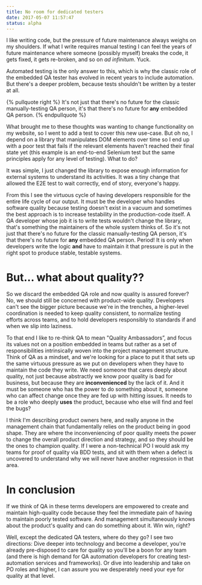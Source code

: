```yaml
---
title: No room for dedicated testers
date: 2017-05-07 11:57:47
status: alpha
---
```

I like writing code, 
but the pressure of future maintenance always weighs on my shoulders. 
If what I write requires manual testing 
I can feel the years of future maintenance 
where someone (possibly myself) breaks the code, 
it gets fixed, 
it gets re-broken, 
and so on *ad infinitum*. 
Yuck.

Automated testing is the only answer to this, 
which is why the classic role of the embedded QA tester 
has evolved in recent years to include automation. 
But there's a deeper problem, 
because tests shouldn't be written by a tester at all.

<!-- more -->

{% pullquote right %}
It's not just that there's no future for the classic manually-testing QA person, 
it's that there's no future for **any** embedded QA person.
{% endpullquote %}

What brought me to these thoughts 
was wanting to change functionality on my website, 
so I went to add a test to cover this new use-case. 
But oh no, 
I depend on a library that manipulates DOM elements over time 
so I end up with a poor test 
that fails if the relevant elements haven't reached their final state yet 
(this example is an end-to-end Selenium test 
but the same principles apply for any level of testing). 
What to do?

It was simple, 
I just changed the library to expose enough information 
for external systems to understand its activities. 
It was a tiny change that allowed the E2E test to wait correctly, 
end of story, everyone's happy.

From this I see the virtuous cycle 
of having developers responsible for the entire life cycle of our output. 
It must be the developer who handles software quality 
because testing doesn't exist in a vacuum 
and sometimes the best approach 
is to increase testability in the production-code itself. 
A QA developer whose job it is to write tests wouldn't change the library, 
that's something the maintainers of the whole system thinks of. 
So it's not just that there's no future for the classic manually-testing QA person, 
it's that there's no future for **any** embedded QA person. 
Period! 
It is only when developers write the logic 
**and** have to maintain it 
that pressure is put in the right spot to produce stable, testable systems.

# But... what about quality??
So we discard the embedded QA role and now quality is assured forever? 
No, we should still be concerned with product-wide quality. 
Developers can't see the bigger picture because we're in the trenches, 
a higher-level coordination is needed to keep quality consistent, 
to normalize testing efforts across teams, 
and to hold developers responsibly to standards if and when we slip into laziness.

To that end I like to re-think QA to mean "Quality Ambassadors”, 
and focus its values not on a position embedded in teams 
but rather as a set of responsibilities 
intrinsically woven into the project management structure. 
Think of QA as a mindset, 
and we're looking for a place to put it 
that sets up the same virtuous pressure as we put on developers 
when they have to maintain the code they write. 
We need someone that cares deeply about quality, 
not just because abstractly we know poor quality is bad for business, 
but because they are **inconvenienced** by the lack of it. 
And it must be someone who has the power to do something about it, 
someone who can affect change once they are fed up with hitting issues. 
It needs to be a role who deeply **uses** the product, 
because who else will find and feel the bugs?

I think I'm describing product owners here, 
and really anyone in the management chain 
that fundamentally relies on the product being in good shape. 
They are where the inconveniencing of poor quality 
meets the power to change the overall product direction and strategy, 
and so they should be the ones to champion quality. 
If I were a non-technical PO I would ask my teams for proof of quality via BDD tests, 
and sit with them when a defect is uncovered 
to understand why we will never have another regression in that area.

# In conclusion
If we think of QA in these terms 
developers are empowered to create and maintain high-quality code 
because they feel the immediate pain of having to maintain poorly tested software. 
And management simultaneously knows about the product's quality 
and can do something about it. Win win, right?

Well, except the dedicated QA testers, where do they go? 
I see two directions: 
Dive deeper into technology and become a developer, 
you're already pre-disposed to care for quality 
so you'll be a boon for any team 
(and there is high demand for QA automation developers 
for creating test-automation services and frameworks). 
Or dive into leadership and take on PO roles and higher, 
I can assure you we desperately need your eye for quality at that level.
